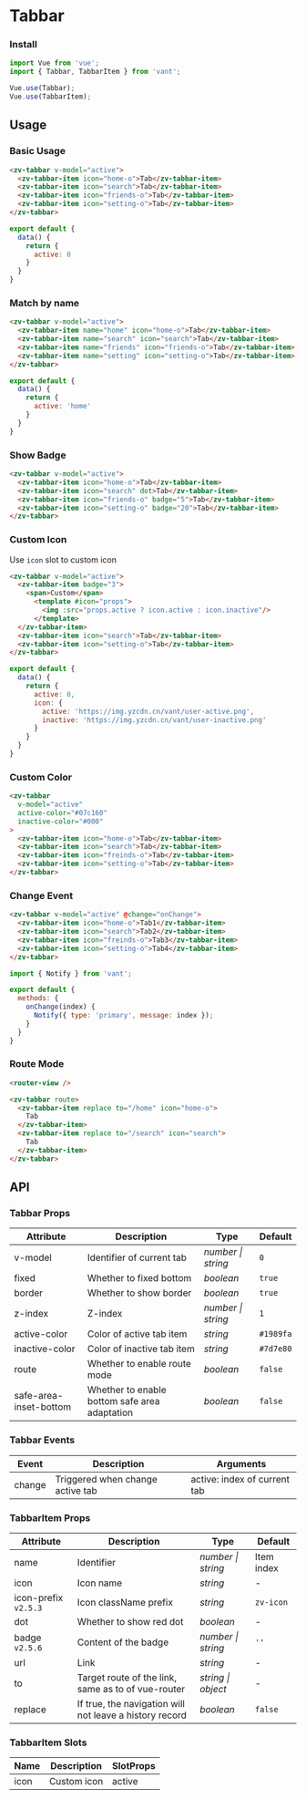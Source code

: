 # Tabbar

### Install

```js
import Vue from 'vue';
import { Tabbar, TabbarItem } from 'vant';

Vue.use(Tabbar);
Vue.use(TabbarItem);
```

## Usage

### Basic Usage

```html
<zv-tabbar v-model="active">
  <zv-tabbar-item icon="home-o">Tab</zv-tabbar-item>
  <zv-tabbar-item icon="search">Tab</zv-tabbar-item>
  <zv-tabbar-item icon="friends-o">Tab</zv-tabbar-item>
  <zv-tabbar-item icon="setting-o">Tab</zv-tabbar-item>
</zv-tabbar>
```

```js
export default {
  data() {
    return {
      active: 0
    }
  }
}
```

### Match by name

```html
<zv-tabbar v-model="active">
  <zv-tabbar-item name="home" icon="home-o">Tab</zv-tabbar-item>
  <zv-tabbar-item name="search" icon="search">Tab</zv-tabbar-item>
  <zv-tabbar-item name="friends" icon="friends-o">Tab</zv-tabbar-item>
  <zv-tabbar-item name="setting" icon="setting-o">Tab</zv-tabbar-item>
</zv-tabbar>
```

```js
export default {
  data() {
    return {
      active: 'home'
    }
  }
}
```

### Show Badge

```html
<zv-tabbar v-model="active">
  <zv-tabbar-item icon="home-o">Tab</zv-tabbar-item>
  <zv-tabbar-item icon="search" dot>Tab</zv-tabbar-item>
  <zv-tabbar-item icon="friends-o" badge="5">Tab</zv-tabbar-item>
  <zv-tabbar-item icon="setting-o" badge="20">Tab</zv-tabbar-item>
</zv-tabbar>
```

### Custom Icon

Use `icon` slot to custom icon

```html
<zv-tabbar v-model="active">
  <zv-tabbar-item badge="3">
    <span>Custom</span>
      <template #icon="props">
        <img :src="props.active ? icon.active : icon.inactive"/>
      </template>
  </zv-tabbar-item>
  <zv-tabbar-item icon="search">Tab</zv-tabbar-item>
  <zv-tabbar-item icon="setting-o">Tab</zv-tabbar-item>
</zv-tabbar>
```

```js
export default {
  data() {
    return {
      active: 0,
      icon: {
        active: 'https://img.yzcdn.cn/vant/user-active.png',
        inactive: 'https://img.yzcdn.cn/vant/user-inactive.png'
      }
    }
  }
}
```

### Custom Color

```html
<zv-tabbar
  v-model="active"
  active-color="#07c160"
  inactive-color="#000"
>
  <zv-tabbar-item icon="home-o">Tab</zv-tabbar-item>
  <zv-tabbar-item icon="search">Tab</zv-tabbar-item>
  <zv-tabbar-item icon="freinds-o">Tab</zv-tabbar-item>
  <zv-tabbar-item icon="setting-o">Tab</zv-tabbar-item>
</zv-tabbar>
```


### Change Event

```html
<zv-tabbar v-model="active" @change="onChange">
  <zv-tabbar-item icon="home-o">Tab1</zv-tabbar-item>
  <zv-tabbar-item icon="search">Tab2</zv-tabbar-item>
  <zv-tabbar-item icon="freinds-o">Tab3</zv-tabbar-item>
  <zv-tabbar-item icon="setting-o">Tab4</zv-tabbar-item>
</zv-tabbar>
```

```js
import { Notify } from 'vant';

export default {
  methods: {
    onChange(index) {
      Notify({ type: 'primary', message: index });
    }
  }
}
```

### Route Mode

```html
<router-view />

<zv-tabbar route>
  <zv-tabbar-item replace to="/home" icon="home-o">
    Tab
  </zv-tabbar-item>
  <zv-tabbar-item replace to="/search" icon="search">
    Tab
  </zv-tabbar-item>
</zv-tabbar>
```

## API

### Tabbar Props

| Attribute | Description | Type | Default |
|------|------|------|------|
| v-model | Identifier of current tab | *number \| string* | `0` |
| fixed | Whether to fixed bottom | *boolean* | `true` |
| border | Whether to show border | *boolean* | `true` |
| z-index | Z-index | *number \| string* | `1` |
| active-color | Color of active tab item | *string* | `#1989fa` |
| inactive-color | Color of inactive tab item | *string* | `#7d7e80` |
| route | Whether to enable route mode | *boolean* | `false` |
| safe-area-inset-bottom | Whether to enable bottom safe area adaptation | *boolean* | `false` |

### Tabbar Events

| Event | Description | Arguments |
|------|------|------|
| change | Triggered when change active tab | active: index of current tab |

### TabbarItem Props

| Attribute | Description | Type | Default |
|------|------|------|------|
| name | Identifier | *number \| string* | Item index |
| icon | Icon name | *string* | - |
| icon-prefix `v2.5.3` | Icon className prefix | *string* | `zv-icon` |
| dot | Whether to show red dot | *boolean* | - |
| badge `v2.5.6` | Content of the badge | *number \| string* | `''` |
| url | Link | *string* | - |
| to | Target route of the link, same as to of vue-router | *string \| object* | - |
| replace | If true, the navigation will not leave a history record | *boolean* | `false` |

### TabbarItem Slots

| Name | Description | SlotProps |
|------|------|------|
| icon | Custom icon | active |
